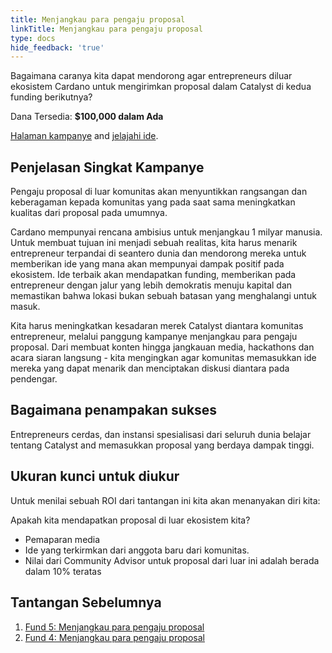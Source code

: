 ```yaml
---
title: Menjangkau para pengaju proposal
linkTitle: Menjangkau para pengaju proposal
type: docs
hide_feedback: 'true'
---
```


Bagaimana caranya kita dapat mendorong agar entrepreneurs diluar ekosistem Cardano untuk mengirimkan proposal dalam Catalyst di kedua funding berikutnya?

Dana Tersedia: **$100,000 dalam Ada**

[Halaman kampanye](https://cardano.ideascale.com/a/campaign-home/26105) and [jelajahi ide](https://cardano.ideascale.com/a/ideas/top/campaign-filter/byids/campaigns/26105/stage/unspecified).

## Penjelasan Singkat Kampanye

Pengaju proposal di luar komunitas akan menyuntikkan rangsangan dan keberagaman kepada komunitas yang pada saat sama meningkatkan kualitas dari proposal pada umumnya.

Cardano mempunyai rencana ambisius untuk menjangkau 1 milyar manusia. Untuk membuat tujuan ini menjadi sebuah realitas, kita harus menarik entrepreneur terpandai di seantero dunia dan mendorong mereka untuk memberikan ide yang mana akan mempunyai dampak positif pada ekosistem. Ide terbaik akan mendapatkan funding, memberikan pada entrepreneur dengan jalur yang lebih demokratis menuju kapital dan memastikan bahwa lokasi bukan sebuah batasan yang menghalangi untuk masuk.

Kita harus meningkatkan kesadaran merek Catalyst diantara komunitas entrepreneur, melalui panggung kampanye menjangkau para pengaju proposal. Dari membuat konten hingga jangkauan media, hackathons dan acara siaran langsung - kita mengingkan agar komunitas memasukkan ide mereka yang dapat menarik dan menciptakan diskusi diantara pada pendengar.

## Bagaimana penampakan sukses

Entrepreneurs cerdas, dan instansi spesialisasi dari seluruh dunia belajar tentang Catalyst and memasukkan proposal yang berdaya dampak tinggi.

## Ukuran kunci untuk diukur

Untuk menilai sebuah ROI dari tantangan ini kita akan menanyakan diri kita:

Apakah kita mendapatkan proposal di luar ekosistem kita?

- Pemaparan media
- Ide yang terkirmkan dari anggota baru dari komunitas.
- Nilai dari Community Advisor untuk proposal dari luar ini adalah berada dalam 10% teratas

## Tantangan Sebelumnya

1. [Fund 5: Menjangkau para pengaju proposal](https://cardano.ideascale.com/a/campaign-home/25943)
2. [Fund 4: Menjangkau para pengaju proposal](https://cardano.ideascale.com/a/campaign-home/25871)
